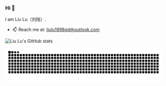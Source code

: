 ### Hi 👋

I am Liu Lu（刘陆）.

- 📫 Reach me at:  liulu1998qd@outlook.com

<!--
Here are some ideas to get you started:
**liulu1998/liulu1998** is a ✨ _special_ ✨ repository because its `README.md` (this file) appears on your GitHub profile.
- 😄 Pronouns: ...
- ⚡ Fun fact: ...
- 🌱 I’m currently learning ...
- 👯 I’m looking to collaborate on ...
- 🤔 I’m looking for help with ...
- 💬 Ask me about ...
- 🔭 I’m currently working on nothing
-->

![Liu Lu's GitHub stats](https://github-readme-stats.vercel.app/api?username=liulu1998&show_icons=true&theme=tokyonight)

<picture>
  <source media="(prefers-color-scheme: dark)" srcset="https://github.com/liulu1998/liulu1998/raw/output/github-snake-dark.svg">
  <source media="(prefers-color-scheme: light)" srcset="https://github.com/liulu1998/liulu1998/raw/output/github-snake.svg">
  <img alt="snk" src="https://github.com/fky2015/fky2015/raw/output/github-snake.svg">
</picture>
